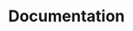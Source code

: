 ---
title: "Documentation"
weight: 15
type: docs
description: >
  How to play The Phoenix Flavour.
---